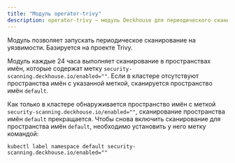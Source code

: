 ```yaml
---
title: "Модуль operator-trivy"
description: operator-trivy — модуль Deckhouse для периодического сканирования на уязвимости в кластере Kubernetes. 
---
```


Модуль позволяет запускать периодическое сканирование на уязвимости. Базируется на проекте Trivy.

Модуль каждые 24 часа выполняет сканирование в пространствах имён, которые содержат метку `security-scanning.deckhouse.io/enabled=""`.
Если в кластере отсутствуют пространства имён с указанной меткой, сканируется пространство имён `default`.

Как только в кластере обнаруживается пространство имён с меткой `security-scanning.deckhouse.io/enabled=""`, сканирование пространства имён `default` прекращается.
Чтобы снова включить сканирование для пространства имён `default`, необходимо установить у него метку командой:

```shell
kubectl label namespace default security-scanning.deckhouse.io/enabled=""
```
